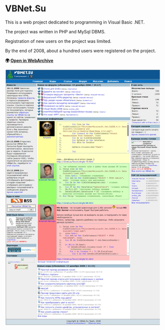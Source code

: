 # VBNet.Su

This is a web project dedicated to programming in Visual Basic .NET.

The project was written in PHP and MySql DBMS.

Registration of new users on the project was limited.

By the end of 2008, about a hundred users were registered on the project.

**:earth_africa: [Open in WebArchive](http://web.archive.org/web/20081223041652/http://vbnet.su/)**

![VBNet.Su](vbnet_su.png)
